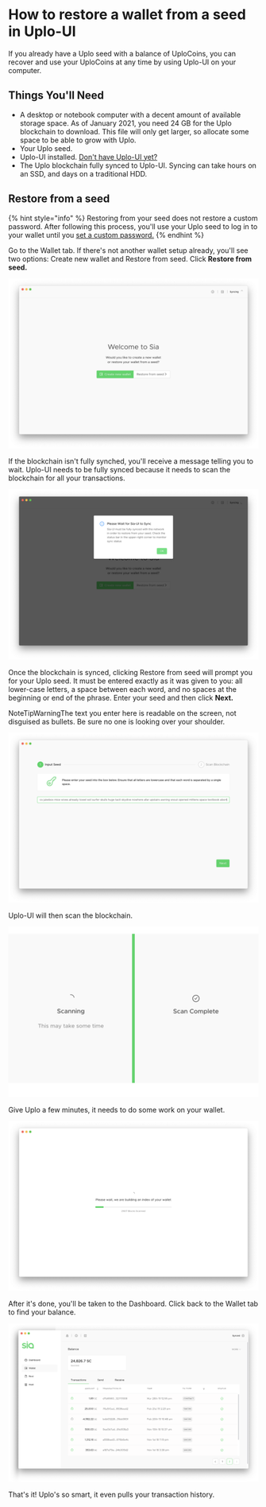 # How to restore a wallet from a seed in Uplo-UI

If you already have a Uplo seed with a balance of UploCoins, you can recover and use your UploCoins at any time by using Uplo-UI on your computer.

## Things You'll Need

* A desktop or notebook computer with a decent amount of available storage space. As of January 2021, you need 24 GB for the Uplo blockchain to download. This file will only get larger, so allocate some space to be able to grow with Uplo.
* Your Uplo seed.
* Uplo-UI installed. [Don't have Uplo-UI yet?](http://uplo.tech/get-started)
* The Uplo blockchain fully synced to Uplo-UI. Syncing can take hours on an SSD, and days on a traditional HDD.

## Restore from a seed

{% hint style="info" %}
Restoring from your seed does not restore a custom password. After following this process, you'll use your Uplo seed to log in to your wallet until you [set a custom password.](../how-do-i-change-my-uplo-wallet-password.md)
{% endhint %}

Go to the Wallet tab. If there's not another wallet setup already, you'll see two options: Create new wallet and Restore from seed. Click **Restore from seed.**

![](../../.gitbook/assets/restore-1%20%282%29.png)

If the blockchain isn't fully synched, you'll receive a message telling you to wait. Uplo-UI needs to be fully synced because it needs to scan the blockchain for all your transactions.

![](../../.gitbook/assets/restore-2.png)

Once the blockchain is synced, clicking Restore from seed will prompt you for your Uplo seed. It must be entered exactly as it was given to you: all lower-case letters, a space between each word, and no spaces at the beginning or end of the phrase. Enter your seed and then click **Next.**

NoteTipWarningThe text you enter here is readable on the screen, not disguised as bullets. Be sure no one is looking over your shoulder.

![](../../.gitbook/assets/restore-3.png)

Uplo-UI will then scan the blockchain.

![](../../.gitbook/assets/restore-4.png)

Give Uplo a few minutes, it needs to do some work on your wallet.

![](../../.gitbook/assets/restore-5.png)

After it's done, you'll be taken to the Dashboard. Click back to the Wallet tab to find your balance.

![](../../.gitbook/assets/send-1.png)

That's it! Uplo's so smart, it even pulls your transaction history.

